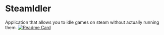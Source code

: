 # SteamIdler
 Application that allows you to idle games on steam without actually running them.
[![Readme Card](https://github-readme-stats.vercel.app/api/pin/?username=MughalAman&repo=SteamIdler&theme=tokyonight)](https://github.com/anuraghazra/github-readme-stats)
